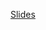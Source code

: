 [Slides](https://docs.google.com/presentation/d/1n8cLu07crWlp3arLhNjwN9mVt4LRlqc_NHFTqvbkwTo/edit#slide=id.gf41a3e02f_0_7)